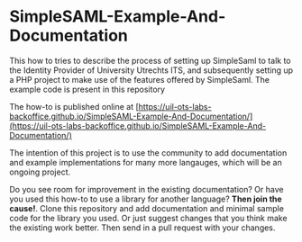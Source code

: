# SimpleSAML-Example-And-Documentation
This how to tries to describe the process of setting up SimpleSaml to talk to the Identity Provider of University Utrechts ITS, and subsequently setting up a PHP project to make use of the features offered by SimpleSaml. The example code is present in this repository

The how-to is published online at [https://uil-ots-labs-backoffice.github.io/SimpleSAML-Example-And-Documentation/](https://uil-ots-labs-backoffice.github.io/SimpleSAML-Example-And-Documentation/) 

The intention of this project is to use the community to add documentation and example implementations for many more langauges, which will be an ongoing project.

Do you see room for improvement in the existing documentation? Or have you used this how-to to use a library for another language? **Then join the cause!**. Clone this repository and add documentation and minimal sample code for the library you used. Or just suggest changes that you think make the existing work better. Then send in a pull request with your changes.
